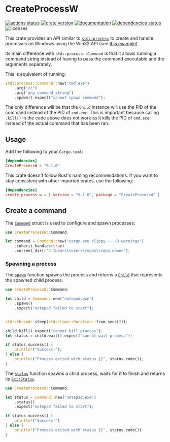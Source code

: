 # CreateProcessW

[![actions status][actions-badge]][actions-url]
[![crate version][crates-version-badge]][crates-url]
[![documentation][docs-badge]][docs-url]
[![dependencies status][deps-badge]][deps-url]
![licenses][licenses-badge]

[actions-badge]: https://github.com/yozhgoor/CreateProcessW/workflows/rust/badge.svg
[actions-url]: https://github.com/yozhgoor/CreateProcessW/actions
[crates-version-badge]: https://img.shields.io/crates/v/CreateProcessW
[crates-url]: https://crates.io/crates/CreateProcessW
[docs-badge]: https://docs.rs/CreateProcessW/badge.svg
[docs-url]: https://docs.rs/CreateProcessW
[deps-badge]: https://deps.rs/crate/CreateProcessW/0.1.2/status.svg
[deps-url]: https://deps.rs/crate/CreateProcessW
[licenses-badge]: https://img.shields.io/crates/l/CreateProcessW

<!-- cargo-rdme start -->

This crate provides an API similar to [`std::process`](https://doc.rust-lang.org/stable/std/process/) to create
and handle processes on Windows using the Win32 API (see [this example][create-processes-example]).

Its main difference with `std::process::Command` is that it allows running
a command string instead of having to pass the command executable and the
arguments separately.

This is equivalent of running:

```rust
std::process::Command::new("cmd.exe")
    .arg("/c")
    .arg("any_command_string")
    .spawn().expect("cannot spawn command");
```

The only difference will be that the `Child` instance will use the PID of
the command instead of the PID of `cmd.exe`. This is important because
calling `.kill()` in the code above does not work as it kills the PID
of `cmd.exe` instead of the actual command that has been ran.

## Usage

Add the following to your `Cargo.toml`:

```toml
[dependencies]
CreateProcessW = "0.1.0"
```

This crate doesn't follow Rust's naming recommendations. If you want to stay
consistent with other imported crates, use the following:

```toml
[dependencies]
create_process_w = { version = "0.1.0", package = "CreateProcessW" }
```

## Create a command

The [`Command`](https://docs.rs/CreateProcessW/latest/CreateProcessW/struct.Command.html) struct is used to configure and spawn processes:

```rust
use CreateProcessW::Command;

let command = Command::new("cargo.exe clippy -- -D warnings")
    .inherit_handles(true)
    .current_dir(r"C:\Users\<user>\repos\<repo_name>");
```

### Spawning a process

The [`spawn`](https://docs.rs/CreateProcessW/latest/CreateProcessW/struct.Command.html) function spawns the process and returns a
[`Child`](https://docs.rs/CreateProcessW/latest/CreateProcessW/struct.Child.html) that represents the spawned child process.

```rust
use CreateProcessW::Command;

let child = Command::new("notepad.exe")
    .spawn()
    .expect("notepad failed to start");


std::thread::sleep(std::time::Duration::from_secs(2));

child.kill().expect("cannot kill process");
let status = child.wait().expect("cannot wait process");

if status.success() {
    println!("Success!");
} else {
    println!("Process exited with status {}", status.code());
}
```

The [`status`](https://docs.rs/CreateProcessW/latest/CreateProcessW/struct.Command.html) function spawns a child process, waits for
it to finish and returns its [`ExitStatus`](https://docs.rs/CreateProcessW/latest/CreateProcessW/struct.ExitStatus.html).

```rust
use CreateProcessW::Command;

let status = Command::new("notepad.exe")
    .status()
    .expect("notepad failed to start");

if status.success() {
    println!("Success!")
} else {
    println!("Process exited with status {}", status.code())
}
```

[create-processes-example]: https://docs.microsoft.com/en-us/windows/win32/procthread/creating-processes

<!-- cargo-rdme end -->
